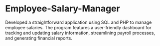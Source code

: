 # Employee-Salary-Manager

Developed a straightforward application using SQL and PHP to manage employee salaries. The program features a user-friendly dashboard for tracking and updating salary information, streamlining payroll processes, and generating financial reports.
